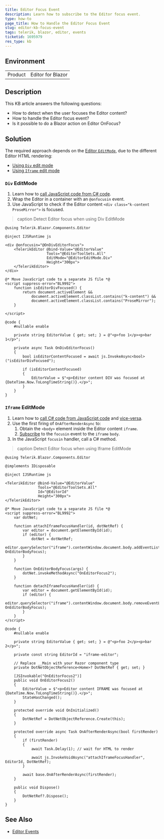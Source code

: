 ```yaml
---
title: Editor Focus Event
description: Learn how to subscribe to the Editor focus event.
type: how-to
page_title: How to Handle the Editor Focus Event
slug: editor-kb-focus-event
tags: telerik, blazor, editor, events
ticketid: 1695979
res_type: kb
---
```


## Environment

<table>
    <tbody>
        <tr>
            <td>Product</td>
            <td>Editor for Blazor</td>
        </tr>
    </tbody>
</table>

## Description

This KB article answers the following questions:

* How to detect when the user focuses the Editor content?
* How to handle the Editor focus event?
* Is it possible to do a Blazor action on Editor OnFocus?

## Solution

The required approach depends on the [Editor `EditMode`](slug:editor-edit-modes-overview), due to the different Editor HTML rendering:

* [Using `Div` edit mode](#div-editmode)
* [Using `Iframe` edit mode](#iframe-editmode)

### `Div` EditMode

1. Learn how to [call JavaScript code from C# code](https://learn.microsoft.com/en-us/aspnet/core/blazor/javascript-interoperability/call-javascript-from-dotnet).
1. Wrap the Editor in a container with an `@onfocusin` event.
1. Use JavaScript to check if the Editor content `<div class="k-content ProseMirror">` is focused.

>caption Detect Editor focus when using Div EditMode

````RAZOR
@using Telerik.Blazor.Components.Editor

@inject IJSRuntime js

<div @onfocusin="@OnDivEditorFocus">
    <TelerikEditor @bind-Value="@EditorValue"
                   Tools="@EditorToolSets.All"
                   EditMode="@EditorEditMode.Div"
                   Height="300px">
    </TelerikEditor>
</div>

@* Move JavaScript code to a separate JS file *@
<script suppress-error="BL9992">
    function isEditorDivFocused() {
        return document.activeElement &&
            document.activeElement.classList.contains("k-content") &&
            document.activeElement.classList.contains("ProseMirror");
    }

</script>

@code {
    #nullable enable

    private string EditorValue { get; set; } = @"<p>foo 1</p><p>bar 1</p>";

    private async Task OnDivEditorFocus()
    {
        bool isEditorContentFocused = await js.InvokeAsync<bool>("isEditorDivFocused");

        if (isEditorContentFocused)
        {
            EditorValue = $"<p>Editor content DIV was focused at {DateTime.Now.ToLongTimeString()}.</p>";
        }
    }
}
````

### `Iframe` EditMode

1. Learn how to [call C# code from JavaScript code](https://learn.microsoft.com/en-us/aspnet/core/blazor/javascript-interoperability/call-dotnet-from-javascript) and [vice-versa](https://learn.microsoft.com/en-us/aspnet/core/blazor/javascript-interoperability/call-javascript-from-dotnet).
1. Use the first firing of `OnAfterRenderAsync` to:
    1. Obtain the `<body>` element inside the Editor content `iframe`.
    1. [Subscribe](https://developer.mozilla.org/en-US/docs/Web/API/EventTarget/addEventListener) to the `focusin` event to the `iframe` `body`.
1. In the JavaScript `focusin` handler, call a C# method.

>caption Detect Editor focus when using Iframe EditMode

````RAZOR
@using Telerik.Blazor.Components.Editor

@implements IDisposable

@inject IJSRuntime js

<TelerikEditor @bind-Value="@EditorValue"
               Tools="@EditorToolSets.All"
               Id="@EditorId"
               Height="300px">
</TelerikEditor>

@* Move JavaScript code to a separate JS file *@
<script suppress-error="BL9992">
    var dotNet;

    function attachIframeFocusHandler(id, dotNetRef) {
        var editor = document.getElementById(id);
        if (editor) {
            dotNet = dotNetRef;
            editor.querySelector("iframe").contentWindow.document.body.addEventListener("focusin", OnEditorBodyFocus);
        }
    }

    function OnEditorBodyFocus(args) {
        dotNet.invokeMethodAsync("OnEditorFocus2");
    }

    function detachIframeFocusHandler(id) {
        var editor = document.getElementById(id);
        if (editor) {
            editor.querySelector("iframe").contentWindow.document.body.removeEventListener("focusin", OnEditorBodyFocus);
        }
    }
</script>

@code {
    #nullable enable

    private string EditorValue { get; set; } = @"<p>foo 2</p><p>bar 2</p>";

    private const string EditorId = "iframe-editor";

    // Replace __Main with your Razor component type
    private DotNetObjectReference<Home>? DotNetRef { get; set; }

    [JSInvokable("OnEditorFocus2")]
    public void OnEditorFocus2()
    {
        EditorValue = $"<p>Editor content IFRAME was focused at {DateTime.Now.ToLongTimeString()}.</p>";
        StateHasChanged();
    }

    protected override void OnInitialized()
    {
        DotNetRef = DotNetObjectReference.Create(this);
    }

    protected override async Task OnAfterRenderAsync(bool firstRender)
    {
        if (firstRender)
        {
            await Task.Delay(1); // wait for HTML to render

            await js.InvokeVoidAsync("attachIframeFocusHandler", EditorId, DotNetRef);
        }

        await base.OnAfterRenderAsync(firstRender);
    }

    public void Dispose()
    {
        DotNetRef?.Dispose();
    }
}
````

## See Also

* [Editor Events](slug:editor-events)
